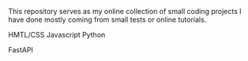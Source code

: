 This repository serves as my online collection of small coding projects I have done mostly coming from small tests or online tutorials. 

HMTL/CSS
Javascript
Python


FastAPI

